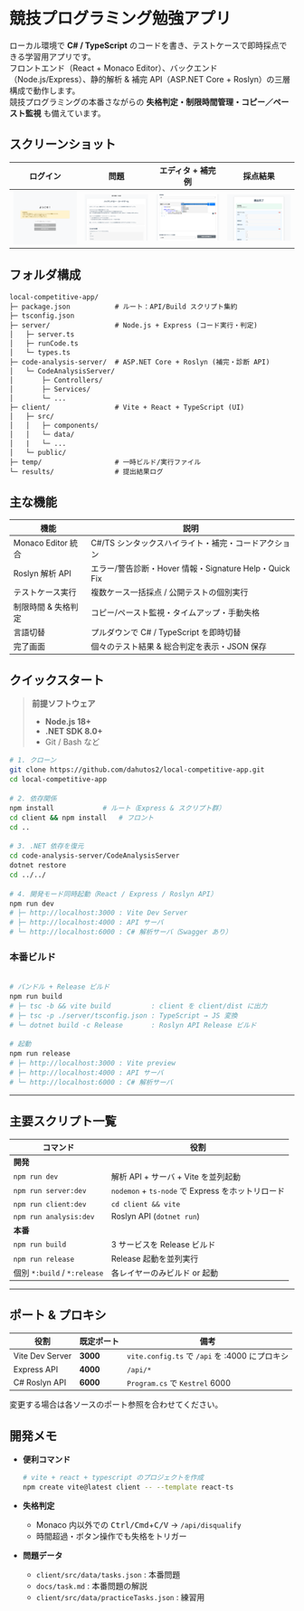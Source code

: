 # 競技プログラミング勉強アプリ

ローカル環境で **C# / TypeScript** のコードを書き、テストケースで即時採点できる学習用アプリです。  
フロントエンド（React + Monaco Editor）、バックエンド（Node.js/Express）、静的解析 & 補完 API（ASP.NET Core + Roslyn）の三層構成で動作します。  
競技プログラミングの本番さながらの **失格判定・制限時間管理・コピー／ペースト監視** も備えています。

## スクリーンショット

| ログイン                    | 問題                   | エディタ + 補完例            | 採点結果                     |
| --------------------------- | ---------------------- | ---------------------------- | ---------------------------- |
| ![ログイン](docs/login.png) | ![問題](docs/quiz.png) | ![エディタ](docs/editor.png) | ![採点結果](docs/result.png) |

## フォルダ構成

```text
local-competitive-app/
├─ package.json           # ルート：API/Build スクリプト集約
├─ tsconfig.json
├─ server/                # Node.js + Express (コード実行・判定)
│   ├─ server.ts
│   ├─ runCode.ts
│   └─ types.ts
├─ code-analysis-server/  # ASP.NET Core + Roslyn (補完・診断 API)
│   └─ CodeAnalysisServer/
│       ├─ Controllers/
│       ├─ Services/
│       └─ ...
├─ client/                # Vite + React + TypeScript (UI)
│   ├─ src/
│   │   ├─ components/
│   │   └─ data/
│   |   └─ ...
│   └─ public/
├─ temp/                  # 一時ビルド/実行ファイル
└─ results/               # 提出結果ログ
```

## 主な機能

| 機能                | 説明                                                   |
| ------------------- | ------------------------------------------------------ |
| Monaco Editor 統合  | C#/TS シンタックスハイライト・補完・コードアクション   |
| Roslyn 解析 API     | エラー/警告診断・Hover 情報・Signature Help・Quick Fix |
| テストケース実行    | 複数ケース一括採点 / 公開テストの個別実行              |
| 制限時間 & 失格判定 | コピー/ペースト監視・タイムアップ・手動失格            |
| 言語切替            | プルダウンで C# / TypeScript を即時切替                |
| 完了画面            | 個々のテスト結果 & 総合判定を表示・JSON 保存           |

## クイックスタート

> **前提ソフトウェア**
>
> * **Node.js 18+**
> * **.NET SDK 8.0+**
> * Git / Bash など

```bash
# 1. クローン
git clone https://github.com/dahutos2/local-competitive-app.git
cd local-competitive-app

# 2. 依存関係
npm install            # ルート（Express & スクリプト群）
cd client && npm install   # フロント
cd ..

# 3. .NET 依存を復元
cd code-analysis-server/CodeAnalysisServer
dotnet restore
cd ../../

# 4. 開発モード同時起動（React / Express / Roslyn API）
npm run dev
# ├─ http://localhost:3000 : Vite Dev Server
# ├─ http://localhost:4000 : API サーバ
# └─ http://localhost:6000 : C# 解析サーバ（Swagger あり）
```

### 本番ビルド

```bash

# バンドル + Release ビルド
npm run build
# ├─ tsc -b && vite build          : client を client/dist に出力
# ├─ tsc -p ./server/tsconfig.json : TypeScript → JS 変換
# └─ dotnet build -c Release       : Roslyn API Release ビルド

# 起動
npm run release
# ├─ http://localhost:3000 : Vite preview
# ├─ http://localhost:4000 : API サーバ
# └─ http://localhost:6000 : C# 解析サーバ
```

---

## 主要スクリプト一覧

| コマンド                     | 役割                                              |
| ---------------------------- | ------------------------------------------------- |
| **開発**                     |                                                   |
| `npm run dev`                | 解析 API + サーバ + Vite を並列起動               |
| `npm run server:dev`         | `nodemon` + `ts-node` で Express をホットリロード |
| `npm run client:dev`         | `cd client && vite`                               |
| `npm run analysis:dev`       | Roslyn API (`dotnet run`)                         |
| **本番**                     |                                                   |
| `npm run build`              | 3 サービスを Release ビルド                       |
| `npm run release`            | Release 起動を並列実行                            |
| 個別 `*:build` / `*:release` | 各レイヤーのみビルド or 起動                      |


---

## ポート & プロキシ

| 役割            | 既定ポート | 備考                                           |
| --------------- | ---------- | ---------------------------------------------- |
| Vite Dev Server | **3000**   | `vite.config.ts` で `/api` を :4000 にプロキシ |
| Express API     | **4000**   | `/api/*`                                       |
| C# Roslyn API   | **6000**   | `Program.cs` で `Kestrel` 6000                 |

変更する場合は各ソースのポート参照を合わせてください。

## 開発メモ

* **便利コマンド**
    
    ```bash
    # vite + react + typescript のプロジェクトを作成
    npm create vite@latest client -- --template react-ts
    ```

* **失格判定**

  * Monaco 内以外での <kbd>Ctrl/Cmd</kbd>+<kbd>C/V</kbd> → `/api/disqualify`
  * 時間超過・ボタン操作でも失格をトリガー

* **問題データ**

  * `client/src/data/tasks.json` : 本番問題
  * `docs/task.md` : 本番問題の解説
  * `client/src/data/practiceTasks.json` : 練習用